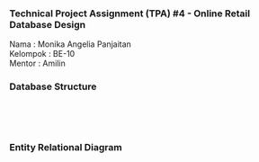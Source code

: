 ### **Technical Project Assignment (TPA) #4 - Online Retail Database Design**

Nama : Monika Angelia Panjaitan <br>
Kelompok : BE-10 <br>
Mentor : Amilin <br>

### **Database Structure**

<img href="/images/struktur_db.png">

<br><br>

### **Entity Relational Diagram**

<img href="/images/erd.png">

<br><br>
